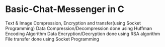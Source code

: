 # Basic-Chat-Messenger in C
Text &amp; Image Compression, Encryption and transfer(using Socket Programming)
Data Compression/Decompression done using Huffman Encoding Algorithm 
Data Encryption/Decryption done using RSA algorithm
File transfer done using Socket Programming

